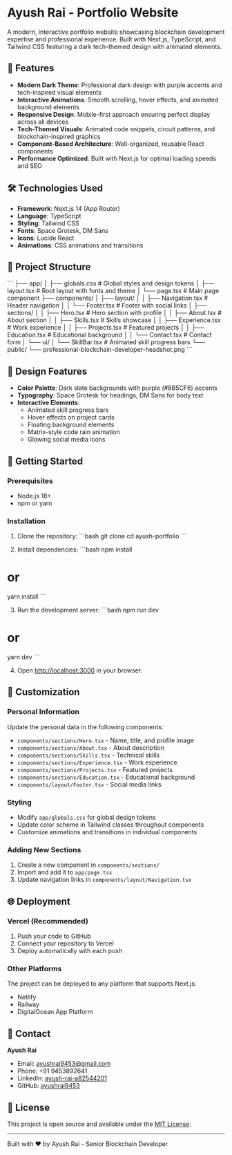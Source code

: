 # Ayush Rai - Portfolio Website

A modern, interactive portfolio website showcasing blockchain development expertise and professional experience. Built with Next.js, TypeScript, and Tailwind CSS featuring a dark tech-themed design with animated elements.

## 🚀 Features

- **Modern Dark Theme**: Professional dark design with purple accents and tech-inspired visual elements
- **Interactive Animations**: Smooth scrolling, hover effects, and animated background elements
- **Responsive Design**: Mobile-first approach ensuring perfect display across all devices
- **Tech-Themed Visuals**: Animated code snippets, circuit patterns, and blockchain-inspired graphics
- **Component-Based Architecture**: Well-organized, reusable React components
- **Performance Optimized**: Built with Next.js for optimal loading speeds and SEO

## 🛠️ Technologies Used

- **Framework**: Next.js 14 (App Router)
- **Language**: TypeScript
- **Styling**: Tailwind CSS
- **Fonts**: Space Grotesk, DM Sans
- **Icons**: Lucide React
- **Animations**: CSS animations and transitions

## 📁 Project Structure

\`\`\`
├── app/
│   ├── globals.css          # Global styles and design tokens
│   ├── layout.tsx           # Root layout with fonts and theme
│   └── page.tsx             # Main page component
├── components/
│   ├── layout/
│   │   ├── Navigation.tsx   # Header navigation
│   │   └── Footer.tsx       # Footer with social links
│   ├── sections/
│   │   ├── Hero.tsx         # Hero section with profile
│   │   ├── About.tsx        # About section
│   │   ├── Skills.tsx       # Skills showcase
│   │   ├── Experience.tsx   # Work experience
│   │   ├── Projects.tsx     # Featured projects
│   │   ├── Education.tsx    # Educational background
│   │   └── Contact.tsx      # Contact form
│   └── ui/
│       └── SkillBar.tsx     # Animated skill progress bars
└── public/
    └── professional-blockchain-developer-headshot.png
\`\`\`

## 🎨 Design Features

- **Color Palette**: Dark slate backgrounds with purple (#8B5CF6) accents
- **Typography**: Space Grotesk for headings, DM Sans for body text
- **Interactive Elements**: 
  - Animated skill progress bars
  - Hover effects on project cards
  - Floating background elements
  - Matrix-style code rain animation
  - Glowing social media icons

## 🚀 Getting Started

### Prerequisites

- Node.js 18+ 
- npm or yarn

### Installation

1. Clone the repository:
\`\`\`bash
git clone <repository-url>
cd ayush-portfolio
\`\`\`

2. Install dependencies:
\`\`\`bash
npm install
# or
yarn install
\`\`\`

3. Run the development server:
\`\`\`bash
npm run dev
# or
yarn dev
\`\`\`

4. Open [http://localhost:3000](http://localhost:3000) in your browser.

## 📝 Customization

### Personal Information
Update the personal data in the following components:
- `components/sections/Hero.tsx` - Name, title, and profile image
- `components/sections/About.tsx` - About description
- `components/sections/Skills.tsx` - Technical skills
- `components/sections/Experience.tsx` - Work experience
- `components/sections/Projects.tsx` - Featured projects
- `components/sections/Education.tsx` - Educational background
- `components/layout/Footer.tsx` - Social media links

### Styling
- Modify `app/globals.css` for global design tokens
- Update color scheme in Tailwind classes throughout components
- Customize animations and transitions in individual components

### Adding New Sections
1. Create a new component in `components/sections/`
2. Import and add it to `app/page.tsx`
3. Update navigation links in `components/layout/Navigation.tsx`

## 🌐 Deployment

### Vercel (Recommended)
1. Push your code to GitHub
2. Connect your repository to Vercel
3. Deploy automatically with each push

### Other Platforms
The project can be deployed to any platform that supports Next.js:
- Netlify
- Railway
- DigitalOcean App Platform

## 📧 Contact

**Ayush Rai**
- Email: ayushrai9453@gmail.com
- Phone: +91 9453892641
- LinkedIn: [ayush-rai-a82544201](https://linkedin.com/in/ayush-rai-a82544201)
- GitHub: [ayushrai9453](https://github.com/ayushrai9453)

## 📄 License

This project is open source and available under the [MIT License](LICENSE).

---

Built with ❤️ by Ayush Rai - Senior Blockchain Developer
